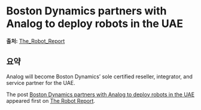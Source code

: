 # Boston Dynamics partners with Analog to deploy robots in the UAE

**출처:** [The_Robot_Report](https://www.therobotreport.com/boston-dynamics-partners-analog-deploy-robots-uae/)

## 요약
Analog will become Boston Dynamics’ sole certified reseller, integrator, and service partner for the UAE.

The post [Boston Dynamics partners with Analog to deploy robots in the UAE](https://www.therobotreport.com/boston-dynamics-partners-analog-deploy-robots-uae/) appeared first on [The Robot Report](https://www.therobotreport.com).
